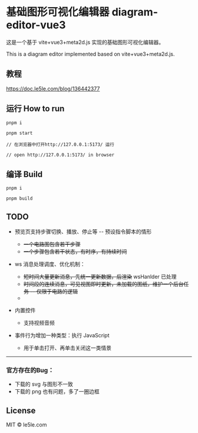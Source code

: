 # 基础图形可视化编辑器 diagram-editor-vue3

这是一个基于 vite+vue3+meta2d.js 实现的基础图形可视化编辑器。

This is a diagram editor implemented based on vite+vue3+meta2d.js.

## 教程

https://doc.le5le.com/blog/136442377

## 运行 How to run

```
pnpm i

pnpm start

// 在浏览器中打开http://127.0.0.1:5173/ 运行

// open http://127.0.0.1:5173/ in browser

```

## 编译 Build

```
pnpm i

pnpm build

```

## TODO

- 预览页支持步骤切换、播放、停止等 -- 预设指令脚本的情形  
  * ~~一个电路图包含若干步骤~~
  * ~~一个步骤包含若干状态，有时序，有持续时间~~

- ws 消息处理调度、优化机制：
  * ~~短时间大量更新消息，先统一更新数据，后渲染~~ wsHanlder 已处理
  * ~~时间段的连续消息，可见视图即时更新，未加载的图纸，维护一个后台任务 -- 仅限于电路的逻辑~~
  * 

- 内置控件
  * 支持视频音频
- 事件行为增加一种类型：执行 JavaScript
  * 用于单击打开、再单击关闭这一类情景
-------
### 官方存在的Bug：
- 下载的 svg 与图形不一致
- 下载的 png 也有问题，多了一圈边框

## License

MIT © le5le.com
